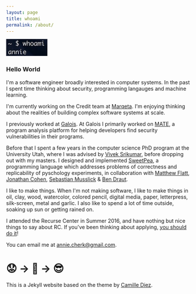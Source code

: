 ```yaml
---
layout: page
title: whoami
permalink: /about/
---
```


![](/images/whoami.jpg)


### Hello World

<p></p>

I'm a software engineer broadly interested in computer systems. In the past I spent time thinking about security, programming langauges and machine learning.

I'm currently working on the Credit team at [Marqeta](https://www.marqeta.com/). I'm enjoying thinking about the realities of building complex software systems at scale.

I previously worked at [Galois](https://galois.com). At Galois I primarily worked on [MATE](https://galois.com/project/mate/), a program analysis platform for helping developers find security vulnerabilities in their programs.

Before that I spent a few years in the computer science PhD program at the University Utah, where I was advised by [Vivek Srikumar](http://svivek.com/), before dropping out with my masters. I designed and implemented [SweetPea](https://link.springer.com/article/10.3758/s13428-021-01598-2), a programming language which addresses problems of correctness and replicability of pyschology experiments, in collaboration with [Matthew Flatt](https://www.cs.utah.edu/~mflatt/), [Jonathan Cohen](https://webapps.pni.princeton.edu/ncc/JDC/Home_Page.html), [Sebastian Musslick](https://smusslick.com/) & [Ben Draut](https://github.com/drautb).

I like to make things. When I'm not making software, I like to make things in oil, clay, wood, watercolor, colored pencil, digital media, paper, letterpress, silk-screen, metal and garlic. I also like to spend a lot of time outside, soaking up sun or getting rained on.

I attended the Recurse Center in Summer 2016, and have nothing but nice things to say about RC. If you've been thinking about applying, [you should do it](https://www.recurse.com/)!

You can email me at annie.cherk@gmail.com.


# 😟 → 🤖 →  😎

<p></p>

This is a Jekyll website based on the theme by [Camille Diez](https://github.com/diezcami).

